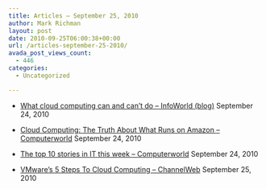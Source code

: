 ```yaml
---
title: Articles – September 25, 2010
author: Mark Richman
layout: post
date: 2010-09-25T06:00:38+00:00
url: /articles-september-25-2010/
avada_post_views_count:
  - 446
categories:
  - Uncategorized

---
```

  * [What cloud computing can and can&#8217;t do &#8211; InfoWorld (blog)][1]
September 24, 2010 

  * [Cloud Computing: The Truth About What Runs on Amazon &#8211; Computerworld][2]
September 24, 2010 

  * [The top 10 stories in IT this week &#8211; Computerworld][3]
September 24, 2010 

  * [VMware&#8217;s 5 Steps To Cloud Computing &#8211; ChannelWeb][4]
September 25, 2010 </ul>

 [1]: http://news.google.com/news/url?sa=t&fd=R&usg=AFQjCNHJreXZ_iMHESuM7ayQsWxzm8ukwQ&url=http://www.infoworld.com/d/cloud-computing/what-cloud-computing-can-and-cant-do-286
 [2]: http://news.google.com/news/url?sa=t&fd=R&usg=AFQjCNFBcx9UXIIQdVm_tpaktngwPddJtQ&url=http://www.computerworld.com/s/article/9187818/Cloud_Computing_The_Truth_About_What_Runs_on_Amazon
 [3]: http://news.google.com/news/url?sa=t&fd=R&usg=AFQjCNGUxMc4yPMe46vjkl5Ya2En4dPpiA&url=http://www.computerworld.com/s/article/9187958/The_top_10_stories_in_IT_this_week?taxonomyId%3D142
 [4]: http://news.google.com/news/url?sa=t&fd=R&usg=AFQjCNFZt-6LjQQnc5cxuIf5GCE2nKwanA&url=http://www.crn.com/news/cloud/227500681/vmwares-5-steps-to-cloud-computing.htm